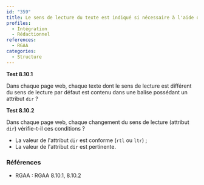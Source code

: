 ```yaml
---
id: "359"
title: Le sens de lecture du texte est indiqué si nécessaire à l'aide de l'attribut dir.
profiles:
  - Intégration
  - Rédactionnel
references:
  - RGAA
categories:
  - Structure
---
```


**Test 8.10.1**

Dans chaque page web, chaque texte dont le sens de lecture est différent du sens de lecture par défaut est contenu dans une balise possédant un attribut `dir` ?


**Test 8.10.2**

Dans chaque page web, chaque changement du sens de lecture (attribut `dir`) vérifie-t-il ces conditions ?

- La valeur de l'attribut `dir` est conforme (`rtl` ou `ltr`) ;
- La valeur de l'attribut `dir` est pertinente.


### Références

*   RGAA : RGAA 8.10.1, 8.10.2

